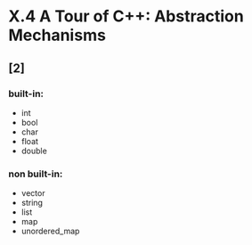 # X.4 A Tour of C++: Abstraction Mechanisms

## [2]
### built-in:
* int
* bool
* char
* float
* double

### non built-in:
* vector
* string
* list
* map
* unordered_map
